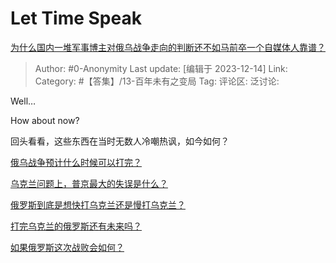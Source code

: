 # Let Time Speak
[为什么国内一堆军事博主对俄乌战争走向的判断还不如马前卒一个自媒体人靠谱？](https://www.zhihu.com/question/561317056/answer/3325572380)

> Author: #0-Anonymity
> Last update: [编辑于 2023-12-14]
> Link:
> Category: #【答集】/13-百年未有之变局 
> Tag:
> 评论区:
> 泛讨论:

Well…

How about now?

  

回头看看，这些东西在当时无数人冷嘲热讽，如今如何？

[俄乌战争预计什么时候可以打完？](https://www.zhihu.com/question/518747432/answer/2366512885?utm_psn=1718686239656587264)

[乌克兰问题上，普京最大的失误是什么？](https://www.zhihu.com/question/555999372/answer/2714506828?utm_psn=1718685646267445248)

[俄罗斯到底是想快打乌克兰还是慢打乌克兰？](https://www.zhihu.com/question/522469201/answer/2400755721?utm_psn=1718688816242749440)

[打完乌克兰的俄罗斯还有未来吗？](https://www.zhihu.com/question/518535508/answer/2396218928?utm_psn=1718688953501298688)

[如果俄罗斯这次战败会如何？](https://www.zhihu.com/question/518627949/answer/2374693882?utm_psn=1718689072317612032)
